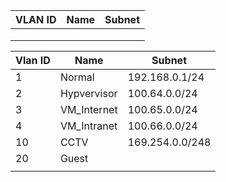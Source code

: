 

| VLAN ID | Name | Subnet |
| ------- | ---- | ------ |
|         |      |        |
|         |      |        |
|         |      |        |

| Vlan ID | Name        | Subnet          |
| ------- | ----------- | --------------- |
| 1       | Normal      | 192.168.0.1/24  |
| 2       | Hypvervisor | 100.64.0.0/24   |
| 3       | VM_Internet | 100.65.0.0/24   |
| 4       | VM_Intranet | 100.66.0.0/24   |
| 10      | CCTV        | 169.254.0.0/248 |
| 20      | Guest       |                 |
|         |             |                 |
